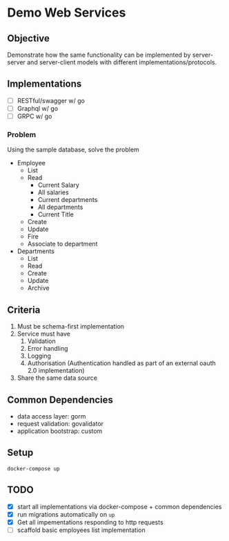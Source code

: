# Demo Web Services

## Objective

Demonstrate how the same functionality can be implemented by server-server and server-client models with different implementations/protocols.

## Implementations

- [ ] RESTful/swagger w/ go
- [ ] Graphql w/ go
- [ ] GRPC w/ go

### Problem

Using the sample database, solve the problem

- Employee
  - List
  - Read
    - Current Salary
    - All salaries
    - Current departments
    - All departments
    - Current Title
  - Create
  - Update
  - Fire
  - Associate to department
- Departments
  - List
  - Read
  - Create
  - Update
  - Archive
 

## Criteria

1. Must be schema-first implementation
2. Service must have
   1. Validation
   2. Error handling
   3. Logging
   4. Authorisation (Authentication handled as part of an external oauth 2.0 implementation)
3. Share the same data source

## Common Dependencies
- data access layer: gorm
- request validation: govalidator
- application bootstrap: custom

## Setup

`docker-compose up`

## TODO

- [x] start all implementations via docker-compose + common dependencies
- [x] run migrations automatically on `up`
- [x] Get all impementations responding to http requests
- [ ] scaffold basic employees list implementation
